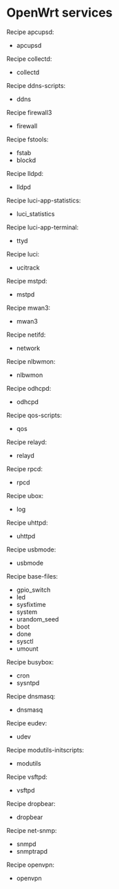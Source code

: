 
OpenWrt services
================

Recipe apcupsd:
- apcupsd

Recipe collectd:
- collectd

Recipe ddns-scripts:
- ddns

Recipe firewall3
- firewall

Recipe fstools:
- fstab
- blockd

Recipe lldpd:
- lldpd

Recipe luci-app-statistics:
- luci_statistics

Recipe luci-app-terminal:
- ttyd

Recipe luci:
- ucitrack

Recipe mstpd:
- mstpd

Recipe mwan3:
- mwan3

Recipe netifd:
- network

Recipe nlbwmon:
- nlbwmon

Recipe odhcpd:
- odhcpd

Recipe qos-scripts:
- qos

Recipe relayd:
- relayd

Recipe rpcd:
- rpcd

Recipe ubox:
- log

Recipe uhttpd:
- uhttpd

Recipe usbmode:
- usbmode

Recipe base-files:
- gpio_switch
- led
- sysfixtime
- system
- urandom_seed
- boot
- done
- sysctl
- umount

Recipe busybox:
- cron
- sysntpd

Recipe dnsmasq:
- dnsmasq

Recipe eudev:
- udev

Recipe modutils-initscripts:
- modutils

Recipe vsftpd:
- vsftpd

Recipe dropbear:
- dropbear

Recipe net-snmp:
- snmpd
- snmptrapd

Recipe openvpn:
- openvpn
